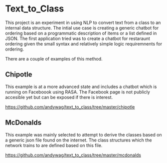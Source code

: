 # Text_to_Class

This project is an experiment in using NLP to convert text from a class to an internal data structure. The intial use case is creating a generic 
chatbot for ordering based on a programmatic description of items or a list defined in JSON. The first application tried was to create a chatbot for 
restaraunt ordering given the small syntax and relatively simple logic requiremnents for ordering. 

There are a couple of examples of this method.
## Chipotle
This example is at a more advanced state and includes a chatbot which 
is running on Faceboook using RASA. The Facebook page is not publicly accesible yet but can be exposed if there is interest. 

https://github.com/andywag/text_to_class/tree/master/chipotle

## McDonalds
This example was mainly selected to attempt to derive the classes based on 
a generic json file found on the internet. The class structures which the 
network trains to are defined based on this file. 

https://github.com/andywag/text_to_class/tree/master/mcdonalds


